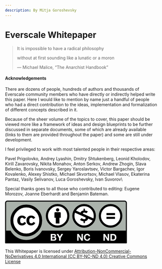 ```yaml
---
description: By Mitja Goroshevsky
---
```


# Everscale Whitepaper

> It is impossible to have a radical philosophy
>
> without at first sounding like a lunatic or a moron
>
> — Michael Malice, “The Anarchist Handbook”

#### Acknowledgements <a href="#docs-internal-guid-0c28e4ec-7fff-8606-d4ba-bd8fea042fe4" id="docs-internal-guid-0c28e4ec-7fff-8606-d4ba-bd8fea042fe4"></a>

There are dozens of people, hundreds of authors and thousands of Everscale community members who have directly or indirectly helped write this paper. Here I would like to mention by name just a handful of people who had a direct contribution to the ideas, implementation and formalization of different concepts described in it.

Because of the sheer volume of the topics to cover, this paper should be viewed more like a framework of ideas and design blueprints to be further discussed in separate documents, some of which are already available (links to them are provided throughout the paper) and some are still under development.

I feel privileged to work with most talented people in their respective areas:

Pavel Prigolovko, Andrey Lyashin, Dmitry Shtukenberg, Leonid Kholodov, Kirill Zavarovsky, Nikita Monahov, Anton Serkov, Andrew Zhogin, Slava Belenko, Boris Ivanovsky, Sergey Yaroslavtsev, Victor Bargachev, Igor Kovalenko, Alexey Shistko, Michael Skvortsov, Michael Vlasov, Ekaterina Pantaz, Vasily Selivanov, Luca Goroshevsky, Ivan Suvorov\\

Special thanks goes to all those who contributed to editing: Eugene Morozov, Joanne Eberhardt and Benjamin Bateman.

![](.gitbook/assets/image.png)

This Whitepaper is licensed under [Attribution-NonCommercial-NoDerivatives 4.0 International (CC BY-NC-ND 4.0) Creative Commons License](https://creativecommons.org/licenses/by-nc-nd/4.0/)
